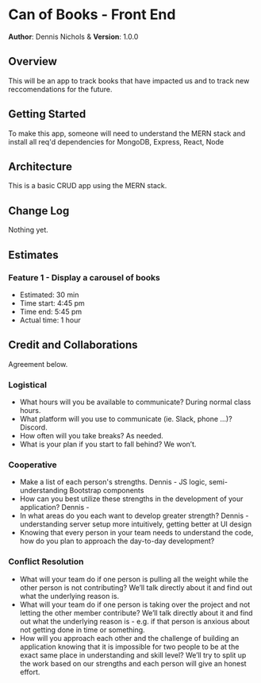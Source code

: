 # Can of Books - Front End

**Author**: Dennis Nichols & 
**Version**: 1.0.0

## Overview

This will be an app to track books that have impacted us and to track new reccomendations for the future.

## Getting Started

To make this app, someone will need to understand the MERN stack and install all req'd dependencies for MongoDB, Express, React, Node

## Architecture

This is a basic CRUD app using the MERN stack.

## Change Log

Nothing yet.

## Estimates

### Feature 1 - Display a carousel of books

- Estimated: 30 min
- Time start: 4:45 pm
- Time end: 5:45 pm
- Actual time: 1 hour

## Credit and Collaborations

Agreement below.

### Logistical

- What hours will you be available to communicate?
  During normal class hours. 
- What platform will you use to communicate (ie. Slack, phone …)?
  Discord.
- How often will you take breaks?
  As needed.
- What is your plan if you start to fall behind?
  We won’t.

### Cooperative

- Make a list of each person's strengths.
  Dennis - JS logic, semi-understanding Bootstrap components
- How can you best utilize these strengths in the development of your application?
  Dennis -
- In what areas do you each want to develop greater strength?
  Dennis - understanding server setup more intuitively, getting better at UI design
- Knowing that every person in your team needs to understand the code, how do you plan to approach the day-to-day development?


### Conflict Resolution

- What will your team do if one person is pulling all the weight while the other person is not contributing?
  We’ll talk directly about it and find out what the underlying reason is.
- What will your team do if one person is taking over the project and not letting the other member contribute?
  We’ll talk directly about it and find out what the underlying reason is - e.g. if that person is anxious about not getting done in time or something.
- How will you approach each other and the challenge of building an application knowing that it is impossible for two people to be at the exact same place in     understanding and skill level?
  We’ll try to split up the work based on our strengths and each person will give an honest effort.

